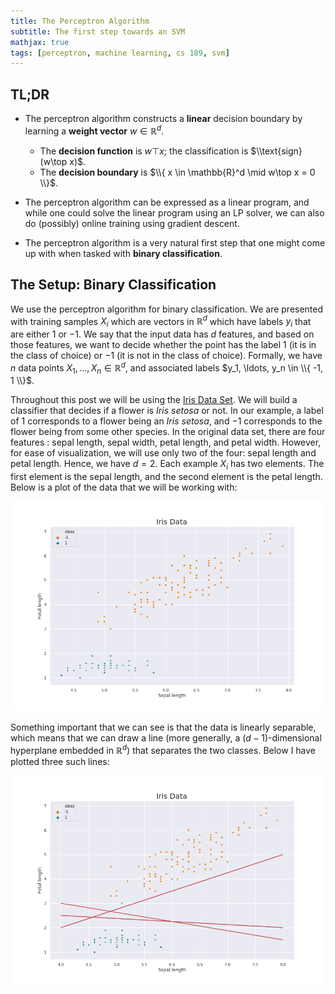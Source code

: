 ```yaml
---
title: The Perceptron Algorithm
subtitle: The first step towards an SVM
mathjax: true
tags: [perceptron, machine learning, cs 189, svm]
---
```


## TL;DR

* The perceptron algorithm constructs a **linear** decision boundary by learning
a **weight vector** $w \in \mathbb{R}^d$.
  - The **decision function** is $w\top x$; the classification is
  $\\text{sign}(w\top x)$.
  - The **decision boundary** is $\\{ x \in \mathbb{R}^d \mid w\top x = 0 \\}$.

* The perceptron algorithm can be expressed as a linear program, and while one
could solve the linear program using an LP solver, we can also do (possibly)
online training using gradient descent.

* The perceptron algorithm is a very natural first step that one might
come up with when tasked with **binary classification**.


## The Setup: Binary Classification

We use the perceptron algorithm for binary classification. We are presented
with training samples $X_i$ which are vectors in $\mathbb{R}^d$ which have
labels $y_i$ that are either 1 or $-1$. We say that the input data has $d$
features, and based on those features, we want to decide whether the point
has the label 1 (it is in the class of choice) or $-1$ (it is not in the class
of choice).
Formally, we have $n$ data points $X_1, \ldots, X_n \in \mathbb{R}^d$, and
associated labels $y_1, \ldots, y_n \in \\{ -1, 1 \\}$.

Throughout this post we will be using the
[Iris Data Set](https://archive.ics.uci.edu/ml/datasets/iris). We will build
a classifier that decides if a flower is _Iris setosa_ or not.
In our example, a label of 1 corresponds to a flower being an _Iris setosa_,
and $-1$ corresponds to the flower being from some other species. In the
original data set, there are four features : sepal length, sepal width,
petal length, and petal width. However, for ease of visualization, we will use
only two of the four: sepal length and petal length.
Hence, we have $d = 2$. Each example $X_i$ has two elements. The first element
is the sepal length, and the second element is the petal length. Below is a plot
of the data that we will be working with:

![Iris data](/img/perceptron_iris0.png)

Something important that we can see is that the data is linearly separable,
which means that we can draw a line (more generally, a $(d-1)$-dimensional
hyperplane embedded in $\mathbb{R}^d$) that separates the two classes. Below
I have plotted three such lines:

![Iris data is linearly separable](/img/perceptron_iris_linear_sep.png)
